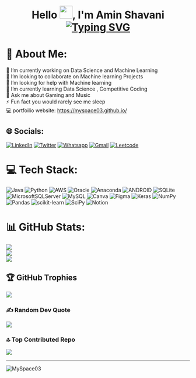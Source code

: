 <h1 align="center">
<br>Hello <img src="https://media.giphy.com/media/hvRJCLFzcasrR4ia7z/giphy.gif" width="35">, I'm Amin Shavani 
<br><a href="https://git.io/typing-svg"><img src="https://readme-typing-svg.demolab.com?font=Fira+Code&pause=1000&color=999999&center=true&vCenter=true&width=435&lines=I+am+a+Software+Developer+;I+am+a+Data+Scientist+;I+am+a+Data+Analyst" alt="Typing SVG" /></a></</h1>


# 💫 About Me:
🔭 I’m currently working on Data Science and Machine Learning<br>👯 I’m looking to collaborate on Machine learning Projects<br>🤝 I’m looking for help with Machine learning<br>🌱 I’m currently learning Data Science , Competitive Coding<br>💬 Ask me about Gaming and Music<br>⚡ Fun fact you would rarely see me sleep <br>💻 portfoilio website: https://myspace03.github.io/


## 🌐 Socials:
[![LinkedIn](https://img.shields.io/badge/LinkedIn-%230077B5.svg?logo=linkedin&logoColor=white)](https://www.linkedin.com/in/amin-shavani/) [![Twitter](https://img.shields.io/badge/Twitter-%231DA1F2.svg?logo=Twitter&logoColor=white)](https://twitter.com/AminShavani) 
<a href="https://wa.me/+918735991378"><img src="https://img.shields.io/badge/whatsapp-%2325D366.svg?style=plastic&amp;logo=whatsapp&amp;logoColor=white" alt="Whatsapp"></a>
<a href="mailto:aminshavani@gmail.com"><img img="" src="https://img.shields.io/badge/gmail-%23EA4335.svg?style=plastic&amp;logo=gmail&amp;logoColor=white" alt="Gmail"></a>
<a href="https://www.leetcode.com/Amin03/"><img alt="Leetcode" src="https://img.shields.io/badge/leetcode%20-%23FFA116.svg?style=plastic&amp;logo=leetcode&amp;logoColor=black"></a>

# 💻 Tech Stack:
![Java](https://img.shields.io/badge/java-%23ED8B00.svg?style=flat&logo=java&logoColor=white) ![Python](https://img.shields.io/badge/python-3670A0?style=flat&logo=python&logoColor=ffdd54) ![AWS](https://img.shields.io/badge/AWS-%23FF9900.svg?style=flat&logo=amazon-aws&logoColor=white) ![Oracle](https://img.shields.io/badge/Oracle-F80000?style=flat&logo=oracle&logoColor=white) ![Anaconda](https://img.shields.io/badge/Anaconda-%2344A833.svg?style=flat&logo=anaconda&logoColor=white) ![ANDROID](https://img.shields.io/badge/android-%2320232a.svg?style=flat&logo=android&logoColor=%a4c639) ![SQLite](https://img.shields.io/badge/sqlite-%2307405e.svg?style=flat&logo=sqlite&logoColor=white) ![MicrosoftSQLServer](https://img.shields.io/badge/Microsoft%20SQL%20Sever-CC2927?style=flat&logo=microsoft%20sql%20server&logoColor=white) ![MySQL](https://img.shields.io/badge/mysql-%2300f.svg?style=flat&logo=mysql&logoColor=white) ![Canva](https://img.shields.io/badge/Canva-%2300C4CC.svg?style=flat&logo=Canva&logoColor=white) 	![Figma](https://img.shields.io/badge/figma-%23F24E1E.svg?style=flat&logo=figma&logoColor=white) ![Keras](https://img.shields.io/badge/Keras-%23D00000.svg?style=flat&logo=Keras&logoColor=white) ![NumPy](https://img.shields.io/badge/numpy-%23013243.svg?style=flat&logo=numpy&logoColor=white) ![Pandas](https://img.shields.io/badge/pandas-%23150458.svg?style=flat&logo=pandas&logoColor=white) ![scikit-learn](https://img.shields.io/badge/scikit--learn-%23F7931E.svg?style=flat&logo=scikit-learn&logoColor=white) ![SciPy](https://img.shields.io/badge/SciPy-%230C55A5.svg?style=flat&logo=scipy&logoColor=%white) ![Notion](https://img.shields.io/badge/Notion-%23000000.svg?style=flat&logo=notion&logoColor=white)
# 📊 GitHub Stats:
![](https://github-readme-stats.vercel.app/api?username=MySpace03&theme=nightowl&hide_border=false&include_all_commits=true&count_private=true)<br/>
![](https://github-readme-streak-stats.herokuapp.com/?user=MySpace03&theme=nightowl&hide_border=false)<br/>
![](https://github-readme-stats.vercel.app/api/top-langs/?username=MySpace03&theme=nightowl&hide_border=false&include_all_commits=true&count_private=true&layout=compact)

## 🏆 GitHub Trophies
![](https://github-profile-trophy.vercel.app/?username=MySpace03&theme=algolia&no-frame=false&no-bg=false&margin-w=4)

### ✍️ Random Dev Quote
![](https://quotes-github-readme.vercel.app/api?type=vetical&theme=tokyonight)

### 🔝 Top Contributed Repo
![](https://github-contributor-stats.vercel.app/api?username=MySpace03&limit=5&theme=chalk&combine_all_yearly_contributions=true)

---
<img src="https://komarev.com/ghpvc/?username=GITHUB-USERNAME&label=Profile%20views&color=ce9927&style=flat" alt="MySpace03" /> </p>


